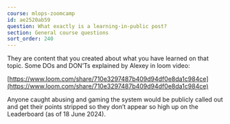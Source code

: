 ```yaml
---
course: mlops-zoomcamp
id: ae2520ab59
question: What exactly is a learning-in-public post?
section: General course questions
sort_order: 240
---
```


They are content that you created about what you have learned on that topic. Some DOs and DON’Ts explained by Alexey in loom video:

[https://www.loom.com/share/710e3297487b409d94df0e8da1c984ce](https://www.loom.com/share/710e3297487b409d94df0e8da1c984ce)

Anyone caught abusing and gaming the system would be publicly called out and get their points stripped so they don’t appear so high up on the Leaderboard (as of 18 June 2024).

